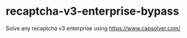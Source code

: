 # recaptcha-v3-enterprise-bypass
Solve any recaptcha v3 enterprise using https://www.capsolver.com/



                                                                                                                                                         